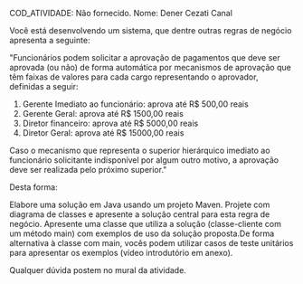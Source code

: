 COD_ATIVIDADE: Não fornecido.
Nome: Dener Cezati Canal

Você está desenvolvendo um sistema, que dentre outras regras de negócio apresenta a seguinte:

"Funcionários podem solicitar a aprovação de pagamentos que deve ser aprovada (ou não) de forma automática por mecanismos de aprovação que têm faixas de valores para cada cargo representando o aprovador, definidas a seguir:

1. Gerente Imediato ao funcionário: aprova até R$ 500,00 reais
2. Gerente Geral: aprova até R$ 1500,00 reais
3. Diretor financeiro: aprova até R$ 5000,00 reais
4. Diretor Geral: aprova até R$ 15000,00 reais

Caso o mecanismo que representa o superior hierárquico imediato ao funcionário solicitante indisponível por algum outro motivo, a aprovação deve ser realizada pelo próximo superior."

Desta forma:

Elabore uma solução em Java usando um projeto Maven. 
Projete com diagrama de classes e apresente a solução central para esta regra de negócio. 
Apresente uma classe que utiliza a solução (classe-cliente com um método main) com exemplos de uso da solução proposta.De forma alternativa à classe com main, vocês podem utilizar casos de teste unitários para apresentar os exemplos  (vídeo introdutório em anexo).


Qualquer dúvida postem no mural da atividade.
